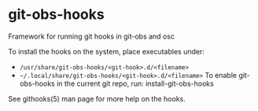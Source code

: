 # git-obs-hooks
Framework for running git hooks in git-obs and osc

To install the hooks on the system, place executables under:
 - `/usr/share/git-obs-hooks/<git-hook>.d/<filename>`
 - `~/.local/share/git-obs-hooks/<git-hook>.d/<filename>`
To enable git-obs-hooks in the current git repo, run: install-git-obs-hooks

See githooks(5) man page for more help on the hooks.
